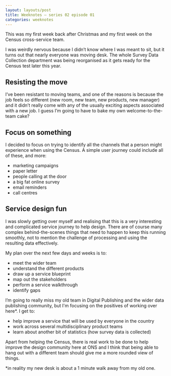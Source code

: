 ```yaml
---
layout: layouts/post
title: Weeknotes – series 02 episode 01
categories: weeknotes
---
```


<p class="lede">This was my first week back after Christmas and my first week on the Census cross-service team.</p>

I was weirdly nervous because I didn’t know where I was meant to sit, but it turns out that nearly everyone was moving desk. The whole Survey Data Collection department was being reorganised as it gets ready for the Census test later this year.

## Resisting the move

I’ve been resistant to moving teams, and one of the reasons is because the job feels so different (new room, new team, new products, new manager) and it didn’t really come with any of the usually exciting aspects associated with a new job. I guess I’m going to have to bake my own welcome-to-the-team cake?

## Focus on something

I decided to focus on trying to identify all the channels that a person might experience when using the Census. A simple user journey could include all of these, and more:

- marketing campaigns
- paper letter
- people calling at the door
- a big fat online survey
- email reminders
- call centres

## Service design fun

I was slowly getting over myself and realising that this is a very interesting and complicated service journey to help design. There are of course many complex behind-the-scenes things that need to happen to keep this running smoothly, not to mention the challenge of processing and using the resulting data effectively.

My plan over the next few days and weeks is to:

- meet the wider team
- understand the different products
- draw up a service blueprint
- map out the stakeholders
- perform a service walkthrough
- identify gaps

I’m going to really miss my old team in Digital Publishing and the wider data publishing community, but I'm focusing on the positives of working over here*. I get to:

- help improve a service that will be used by everyone in the country
- work across several multidisciplinary product teams
- learn about another bit of statistics (how survey data is collected)

Apart from helping the Census, there is real work to be done to help improve the design community here at ONS and I think that being able to hang out with a different team should give me a more rounded view of things.

*in reality my new desk is about a 1 minute walk away from my old one.
